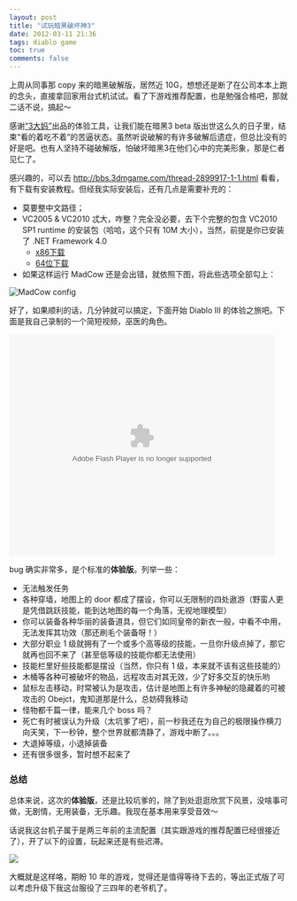 ```yaml
---
layout: post
title: "试玩暗黑破坏神3"
date: 2012-03-11 21:36
tags: diablo game
toc: true
comments: false
---
```


上周从同事那 copy 来的暗黑破解版，居然近 10G，想想还是断了在公司本本上跑的念头，直接拿回家用台式机试试。看了下游戏推荐配置，也是勉强合格吧，那就二话不说，搞起～

感谢[“3大妈”](http://bbs.3dmgame.com/)出品的体验工具，让我们能在暗黑3 beta 版出世这么久的日子里，结束“看的着吃不着”的苦逼状态。虽然听说破解的有许多破解后遗症，但总比没有的好是吧。也有人坚持不碰破解版，怕破坏暗黑3在他们心中的完美形象，那是仁者见仁了。

感兴趣的，可以去 <http://bbs.3dmgame.com/thread-2899917-1-1.html> 看看，有下载有安装教程。但经我实际安装后，还有几点是需要补充的：

-	莫要整中文路径；
-	VC2005 & VC2010 忒大，咋整？完全没必要，去下个完整的包含 VC2010 SP1 runtime 的安装包（哈哈，这个只有 10M 大小），当然，前提是你已安装了 .NET Framework 4.0<br />
	-  [x86下载](http://system.data.sqlite.org/downloads/1.0.79.0/sqlite-netFx40-setup-bundle-x86-2010-1.0.79.0.exe)
	-  [64位下载](http://system.data.sqlite.org/downloads/1.0.79.0/sqlite-netFx40-setup-bundle-x64-2010-1.0.79.0.exe)
-	如果这样运行 MadCow 还是会出错，就依照下图，将此些选项全部勾上：

![MadCow config](http://farm8.staticflickr.com/7200/6972555695_2ca8aa323e_z.jpg)

好了，如果顺利的话，几分钟就可以搞定，下面开始 Diablo III 的体验之旅吧。下面是我自己录制的一个简短视频，巫医的角色。

<embed src="http://player.youku.com/player.php/sid/XMzY0Mjk3NTI0/v.swf" allowFullScreen="true" quality="high" width="480" height="400" align="middle" allowScriptAccess="always" type="application/x-shockwave-flash"></embed>

bug 确实非常多，是个标准的**体验版**。列举一些：

-   无法触发任务
-   各种穿墙，地图上的 door 都成了摆设，你可以无限制的四处遨游（野蛮人更是凭借跳跃技能，能到达地图的每一个角落，无视地理模型）
-   你可以装备各种华丽的装备道具，但它们如同皇帝的新衣一般，中看不中用，无法发挥其功效（那还刷毛个装备呀！）
-   大部分职业 1 级就拥有了一个或多个高等级的技能，一旦你升级点掉了，那它就再也回不来了（甚至低等级的技能你都无法使用）
-   技能栏里好些技能都是摆设（当然，你只有 1 级，本来就不该有这些技能的）
-   木桶等各种可被破坏的物品，远程攻击对其无效，少了好多交互的快乐哟
-   鼠标左击移动，时常被认为是攻击，估计是地图上有许多神秘的隐藏着的可被攻击的 Obejct，鬼知道那是什么，总妨碍我移动
-   怪物都千篇一律，能来几个 boss 吗？
-   死亡有时被误认为升级（太坑爹了吧），前一秒我还在为自己的极限操作横刀向天笑，下一秒钟，整个世界就都清静了，游戏中断了。。。
-   大退掉等级，小退掉装备
-   还有很多很多，暂时想不起来了

### 总结
总体来说，这次的**体验版**，还是比较坑爹的，除了到处逛逛欣赏下风景，没啥事可做，无剧情，无用装备，无乐趣。我现在基本用来享受音效～

话说我这台机子属于是两三年前的主流配置（其实跟游戏的推荐配置已经很接近了），开了以下的设置，玩起来还是有些迟滞。

[![](http://farm8.staticflickr.com/7037/6972766875_9bc6afa6ce_z.jpg)](http://farm8.staticflickr.com/7037/6972766875_9bc6afa6ce_b.jpg "点击看大图")

大概就是这样咯，期盼 10 年的游戏，觉得还是值得等待下去的，等出正式版了可以考虑升级下我这台服役了三四年的老爷机了。
